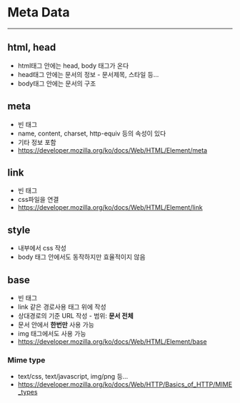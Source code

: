 # Meta Data
---

## html, head
* html태그 안에는 head, body 태그가 온다
* head태그 안에는 문서의 정보 - 문서제목, 스타일 등...
* body태그 안에는 문서의 구조

## meta
* 빈 태그
* name, content, charset, http-equiv 등의 속성이 있다
* 기타 정보 포함
* https://developer.mozilla.org/ko/docs/Web/HTML/Element/meta

## link
* 빈 태그
* css파일을 연결
* https://developer.mozilla.org/ko/docs/Web/HTML/Element/link

## style
* 내부에서 css 작성
* body 태그 안에서도 동작하지만 효율적이지 않음

## base
* 빈 태그
* link 같은 경로사용 태그 위에 작성
* 상대경로의 기준 URL 작성 - 범위: <strong>문서 전체</strong>
* 문서 안에서 <strong>한번만</strong> 사용 가능
* img 태그에서도 사용 가능
* https://developer.mozilla.org/ko/docs/Web/HTML/Element/base

### Mime type
* text/css, text/javascript, img/png 등...
* https://developer.mozilla.org/ko/docs/Web/HTTP/Basics_of_HTTP/MIME_types